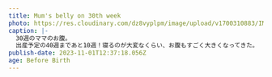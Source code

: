 ```yaml
---
title: Mum's belly on 30th week
photo: https://res.cloudinary.com/dz8vyplpm/image/upload/v1700310883/IMG_7839_tqyu4x.jpg
caption: |-
  30週のママのお腹。
  出産予定の40週まであと10週！寝るのが大変なくらい、お腹もすごく大きくなってきた。
publish-date: 2023-11-01T12:37:18.056Z
age: Before Birth
---
```


